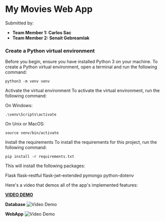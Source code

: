 # My Movies Web App
Submitted by:
- **Team Member 1: Carlos Sac**
- **Team Member 2: Senait Gebreamlak**
### Create a Python virtual environment
Before you begin, ensure you have installed Python 3 on your machine.
To create a Python virtual environment, open a terminal and run the following command:

```
python3 -m venv venv
```
Activate the virtual environment
To activate the virtual environment, run the following command:

On Windows:
```
.\venv\Scripts\activate
```

On Unix or MacOS:
```
source venv/bin/activate
```

Install the requirements
To install the requirements for this project, run the following command:
```
pip install -r requirements.txt
```

This will install the following packages:

Flask
flask-restful
flask-jwt-extended
pymongo
python-dotenv

Here's a video that demos all of the app's implemented features:

**[VIDEO DEMO](https://www.youtube.com/watch?v=ZT_NVp45nAs)**

**Database**
<img src='https://i.imgur.com/yeuc3jc.gif' title='Video Demo' width='' alt='Video Demo' />

**WebApp**
<img src='https://i.imgur.com/Ahy5BZd.gif' title='Video Demo' width='' alt='Video Demo' />
